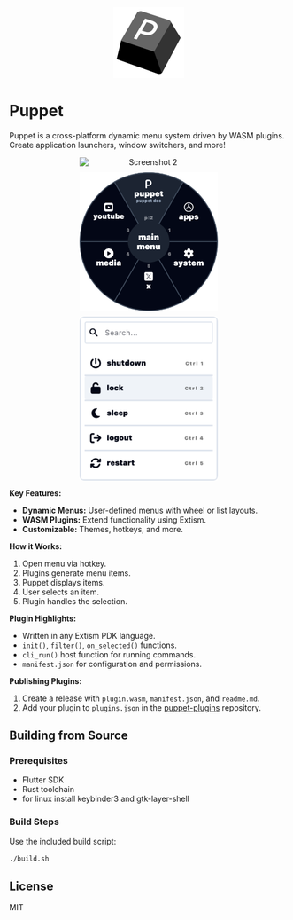 
<p align="center">
  <img src="assets/logo.png" alt="Puppet Logo" width="128" height="128" />
</p>

# Puppet
Puppet is a cross-platform dynamic menu system driven by WASM plugins. Create application launchers, window switchers, and more!

<p align="center" style="display: flex; justify-content: center; gap: 10px; flex-wrap: wrap; max-width: 800px; margin: 0 auto;">
  <img src="../../assets/img2.png" alt="Screenshot 2" style="width: 250px; height: auto;" />
  <img src="doc/src/assets/img1.png" alt="Screenshot 1" style="width: 250px; height: 250px; object-fit: contain;" />
  <img src="doc/src/assets/img3.png" alt="Screenshot 3" style="width: 250px; height: auto;" />
</p>

**Key Features:**

-   **Dynamic Menus:** User-defined menus with wheel or list layouts.
-   **WASM Plugins:** Extend functionality using Extism.
-   **Customizable:** Themes, hotkeys, and more.


**How it Works:**

1.  Open menu via hotkey.
2.  Plugins generate menu items.
3.  Puppet displays items.
4.  User selects an item.
5.  Plugin handles the selection.

**Plugin Highlights:**

-   Written in any Extism PDK language.
-   `init()`, `filter()`, `on_selected()` functions.
-   `cli_run()` host function for running commands.
-   `manifest.json` for configuration and permissions.

**Publishing Plugins:**

1.  Create a release with `plugin.wasm`, `manifest.json`, and `readme.md`.
2.  Add your plugin to `plugins.json` in the [puppet-plugins](https://github.com/Mr-1311/puppet-plugins) repository.

## Building from Source

### Prerequisites

- Flutter SDK
- Rust toolchain
- for linux install keybinder3 and gtk-layer-shell

### Build Steps

Use the included build script:

```bash
./build.sh
```

## License
MIT
